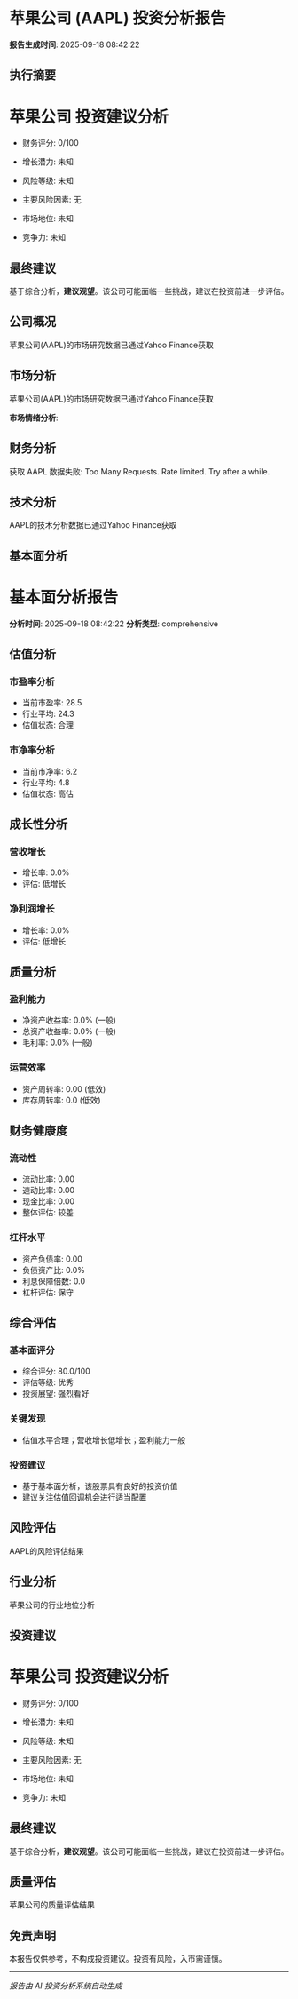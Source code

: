 
# 苹果公司 (AAPL) 投资分析报告

**报告生成时间**: 2025-09-18 08:42:22

## 执行摘要

# 苹果公司 投资建议分析

- 财务评分: 0/100
- 增长潜力: 未知

- 风险等级: 未知
- 主要风险因素: 无 

- 市场地位: 未知
- 竞争力: 未知

## 最终建议
基于综合分析，**建议观望**。该公司可能面临一些挑战，建议在投资前进一步评估。

## 公司概况

苹果公司(AAPL)的市场研究数据已通过Yahoo Finance获取

## 市场分析

苹果公司(AAPL)的市场研究数据已通过Yahoo Finance获取

**市场情绪分析**:


## 财务分析

获取 AAPL 数据失败: Too Many Requests. Rate limited. Try after a while.

## 技术分析

AAPL的技术分析数据已通过Yahoo Finance获取

## 基本面分析

# 基本面分析报告

**分析时间**: 2025-09-18 08:42:22
**分析类型**: comprehensive

## 估值分析

### 市盈率分析
- 当前市盈率: 28.5
- 行业平均: 24.3
- 估值状态: 合理

### 市净率分析
- 当前市净率: 6.2
- 行业平均: 4.8
- 估值状态: 高估

## 成长性分析

### 营收增长
- 增长率: 0.0%
- 评估: 低增长

### 净利润增长
- 增长率: 0.0%
- 评估: 低增长

## 质量分析

### 盈利能力
- 净资产收益率: 0.0% (一般)
- 总资产收益率: 0.0% (一般)
- 毛利率: 0.0% (一般)

### 运营效率
- 资产周转率: 0.00 (低效)
- 库存周转率: 0.0 (低效)

## 财务健康度

### 流动性
- 流动比率: 0.00
- 速动比率: 0.00
- 现金比率: 0.00
- 整体评估: 较差

### 杠杆水平
- 资产负债率: 0.00
- 负债资产比: 0.0%
- 利息保障倍数: 0.0
- 杠杆评估: 保守

## 综合评估

### 基本面评分
- 综合评分: 80.0/100
- 评估等级: 优秀
- 投资展望: 强烈看好

### 关键发现
- 估值水平合理；营收增长低增长；盈利能力一般
### 投资建议
- 基于基本面分析，该股票具有良好的投资价值
- 建议关注估值回调机会进行适当配置


## 风险评估

AAPL的风险评估结果

## 行业分析

苹果公司的行业地位分析

## 投资建议

# 苹果公司 投资建议分析

- 财务评分: 0/100
- 增长潜力: 未知

- 风险等级: 未知
- 主要风险因素: 无 

- 市场地位: 未知
- 竞争力: 未知

## 最终建议
基于综合分析，**建议观望**。该公司可能面临一些挑战，建议在投资前进一步评估。

## 质量评估

苹果公司的质量评估结果

## 免责声明

本报告仅供参考，不构成投资建议。投资有风险，入市需谨慎。

---

*报告由 AI 投资分析系统自动生成*
